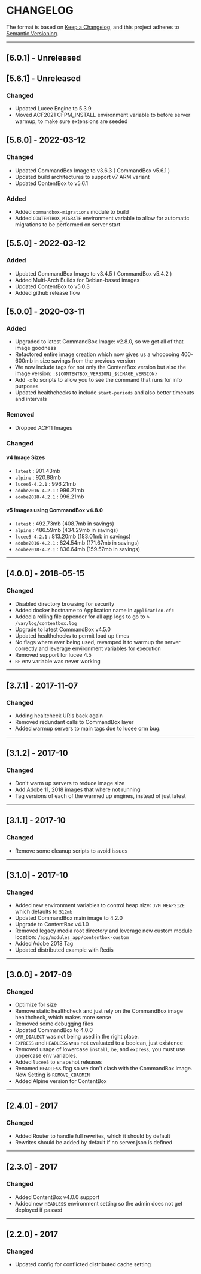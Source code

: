 # CHANGELOG

The format is based on [Keep a Changelog](https://keepachangelog.com/en/1.0.0/),
and this project adheres to [Semantic Versioning](https://semver.org/spec/v2.0.0.html).

----
## [6.0.1] - Unreleased

## [5.6.1] - Unreleased
### Changed
* Updated Lucee Engine to 5.3.9
* Moved ACF2021 CFPM_INSTALL environment variable to before server warmup, to make sure extensions are seeded

## [5.6.0] - 2022-03-12

### Changed

* Updated CommandBox Image to v3.6.3 ( CommandBox v5.6.1 )
* Updated build architectures to support v7 ARM variant
* Updated ContentBox to v5.6.1

### Added
* Added `commandbox-migrations` module to build
* Added `CONTENTBOX_MIGRATE` environment variable to allow for automatic migrations to be performed on server start

## [5.5.0] - 2022-03-12

### Added

* Updated CommandBox Image to v3.4.5 ( CommandBox v5.4.2 )
* Added Multi-Arch Builds for Debian-based images
* Updated ContentBox to v5.0.3
* Added github release flow


## [5.0.0] - 2020-03-11

### Added

* Upgraded to latest CommandBox Image: v2.8.0, so we get all of that image goodness
* Refactored entire image creation which now gives us a whoopoing 400-600mb in size savings from the previous version
* We now include tags for not only the ContentBox version but also the image version: `:${CONTENTBOX_VERSION}_${IMAGE_VERSION}`
* Add `-x` to scripts to allow you to see the command that runs for info purposes
* Updated healthchecks to include `start-periods` and also better timeouts and intervals

### Removed

* Dropped ACF11 Images

### Changed

#### v4 Image Sizes

* `latest` : 901.43mb
* `alpine` : 920.88mb
* `lucee5-4.2.1` : 996.21mb
* `adobe2016-4.2.1` : 996.21mb
* `adobe2018-4.2.1` : 996.21mb

#### v5 Images using CommandBox v4.8.0

* `latest` : 492.73mb (408.7mb in savings)
* `alpine` : 486.59mb (434.29mb in savings)
* `lucee5-4.2.1` : 813.20mb (183.01mb in savings)
* `adobe2016-4.2.1` : 824.54mb (171.67mb in savings)
* `adobe2018-4.2.1` : 836.64mb (159.57mb in savings)

----

## [4.0.0] - 2018-05-15

### Changed

* Disabled directory browsing for security
* Added docker hostname to Application name in `Application.cfc`
* Added a rolling file appender for all app logs to go to > `/var/log/contentbox.log`
* Upgrade to latest CommandBox v4.5.0
* Updated healthchecks to permit load up times
* No flags where ever being used, revamped it to warmup the server correctly and leverage environment variables for execution
* Removed support for lucee 4.5
* `BE` env variable was never working

----

## [3.7.1] - 2017-11-07

### Changed

* Adding healtcheck URIs back again
* Removed redundant calls to CommandBox layer
* Added warmup servers to main tags due to lucee orm bug.

----

## [3.1.2] - 2017-10

### Changed

* Don't warm up servers to reduce image size
* Add Adobe 11, 2018 images that where not running
* Tag versions of each of the warmed up engines, instead of just latest

----

## [3.1.1] - 2017-10

### Changed

* Remove some cleanup scripts to avoid issues

----

## [3.1.0] - 2017-10

### Changed

* Added new environment variables to control heap size: `JVM_HEAPSIZE` which defaults to `512mb`
* Updated CommandBox main image to 4.2.0
* Upgrade to ContentBox v4.1.0
* Removed legacy media root directory and leverage new custom module location: `/app/modules_app/contentbox-custom`
* Added Adobe 2018 Tag
* Updated distributed example with Redis

----

## [3.0.0] - 2017-09

### Changed

* Optimize for size
* Remove static healthcheck and just rely on the CommandBox image healthcheck, which makes more sense
* Removed some debugging files
* Updated CommandBox to 4.0.0
* `ORM_DIALECT` was not being used in the right place.
* `EXPRESS` and `HEADLESS` was not evaluated to a boolean, just existence
* Removed usage of lowercase `install`, `be`, and `express`, you must use uppercase env variables.
* Added `lucee5` to snapshot releases
* Renamed `HEADLESS` flag so we don't clash with the CommandBox image. New Setting is `REMOVE_CBADMIN`
* Added Alpine version for ContentBox

----

## [2.4.0] - 2017

### Changed

* Added Router to handle full rewrites, which it should by default
* Rewrites should be added by default if no server.json is defined

----

## [2.3.0] - 2017

### Changed

* Added ContentBox v4.0.0 support
* Added new `HEADLESS` environment setting so the admin does not get deployed if passed

----

## [2.2.0] - 2017

### Changed

* Updated config for conflicted distributed cache setting
